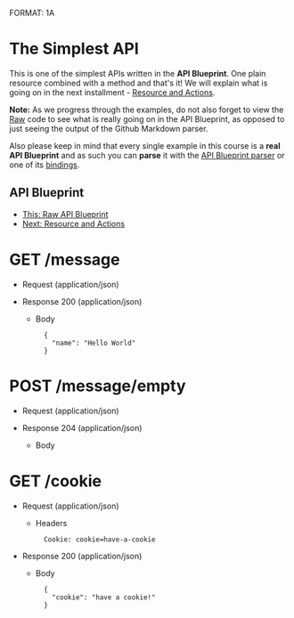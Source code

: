 FORMAT: 1A

# The Simplest API
This is one of the simplest APIs written in the **API Blueprint**. One plain
resource combined with a method and that's it! We will explain what is going on
in the next installment - 
[Resource and Actions](02.%20Resource%20and%20Actions.md).

**Note:** As we progress through the examples, do not also forget to view the
[Raw](https://raw.github.com/apiaryio/api-blueprint/master/examples/01.%20Simplest%20API.md)
code to see what is really going on in the API Blueprint, as opposed to just
seeing the output of the Github Markdown parser.

Also please keep in mind that every single example in this course is a **real
API Blueprint** and as such you can **parse** it with the 
[API Blueprint parser](https://github.com/apiaryio/drafter) or one of its
[bindings](https://github.com/apiaryio/drafter#bindings).

## API Blueprint
+ [This: Raw API Blueprint](https://raw.github.com/apiaryio/api-blueprint/master/examples/01.%20Simplest%20API.md)
+ [Next: Resource and Actions](02.%20Resource%20and%20Actions.md)

# GET /message
+ Request  (application/json)
+ Response 200 (application/json)
    
    + Body

            {
              "name": "Hello World"
            }

# POST /message/empty
+ Request  (application/json)
+ Response 204 (application/json)
 
    + Body

# GET /cookie
+ Request (application/json)
  
    + Headers

            Cookie: cookie=have-a-cookie

+ Response 200 (application/json)
  
    + Body

            {
              "cookie": "have a cookie!"
            }
